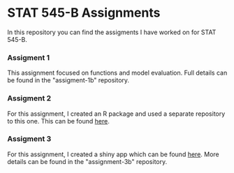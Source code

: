 # STAT 545-B Assignments

In this repository you can find the assigments I have worked on for STAT 545-B.

### Assigment 1

This assignment focused on functions and model evaluation. Full details can be found in the "assigment-1b" repository.

### Assigment 2

For this assignment, I created an R package and used a separate repository to this one. This can be found [here](https://github.com/timcrowe91/Keyword-Scatter).

### Assigment 3

For this assignment, I created a shiny app which can be found [here](https://timcrowe91.shinyapps.io/GapminderApp/). More details can be found in the "assignment-3b" repository.
